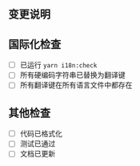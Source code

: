 ## 变更说明

## 国际化检查

- [ ] 已运行 `yarn i18n:check`
- [ ] 所有硬编码字符串已替换为翻译键
- [ ] 所有翻译键在所有语言文件中都存在

## 其他检查

- [ ] 代码已格式化
- [ ] 测试已通过
- [ ] 文档已更新
